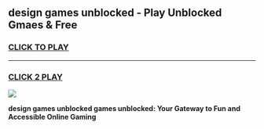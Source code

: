 
## design games unblocked - Play Unblocked Gmaes & Free
<h3>
<a href="https://news.freeplayer.one?title=design_games_unblocked&ref=23F">CLICK TO PLAY</a></h3>
<hr>

<h3>
<a href="https://news.freeplayer.one?title=design_games_unblocked&ref=23F">CLICK 2 PLAY</a>
  
</h3>

<a href="https://news.freeplayer.one?title=design_games_unblocked&ref=23F/"><img src="https://clearcache.store/games.png"></a>


**design games unblocked games unblocked: Your Gateway to Fun and Accessible Online Gaming**
